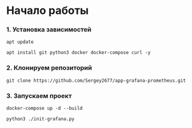# Начало работы

### 1. Установка зависимостей

`apt update`

`apt install git python3 docker docker-compose curl -y`

### 2. Клонируем репозиторий

`git clone https://github.com/Sergey2677/app-grafana-prometheus.git`

### 3. Запускаем проект

`docker-compose up -d --build`

`python3 ./init-grafana.py`
